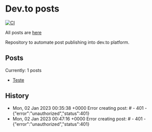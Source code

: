 # Dev.to posts

[![CI](https://github.com/carecone/dev-to-blog/actions/workflows/changed.yml/badge.svg)](https://github.com/carecone/dev-to-blog/actions/workflows/changed.yml)

All posts are [here](https://dev.to/carecone)

Repository to automate post publishing into dev.to platform.

## Posts

Currently: 1 posts

* [Teste]()

## History

* Mon, 02 Jan 2023 00:35:38 +0000 Error creating post: # - 401 - {"error":"unauthorized","status":401}
* Mon, 02 Jan 2023 00:47:16 +0000 Error creating post: # - 401 - {"error":"unauthorized","status":401}
